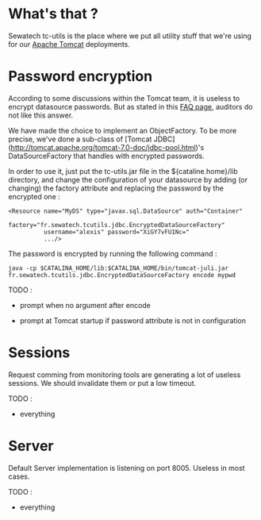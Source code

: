 # What's that ?

Sewatech tc-utils is the place where we put all utility stuff that we're using for our 
[Apache Tomcat](http://tomcat.apache.org) deployments. 
 
# Password encryption

According to some discussions within the Tomcat team, it is useless to encrypt datasource passwords. But as stated in 
this [FAQ page](http://wiki.apache.org/tomcat/FAQ/Password), auditors do not like this answer.
 
We have made the choice to implement an ObjectFactory. To be more precise, we've done a sub-class of [Tomcat JDBC]
(http://tomcat.apache.org/tomcat-7.0-doc/jdbc-pool.html)'s DataSourceFactory that handles with encrypted passwords. 

In order to use it, just put the tc-utils.jar file in the ${cataline.home}/lib directory, and change the configuration of 
your datasource by adding (or changing) the factory attribute and replacing the password by the encrypted one :
   
    <Resource name="MyDS" type="javax.sql.DataSource" auth="Container" 
              factory="fr.sewatech.tcutils.jdbc.EncryptedDataSourceFactory"
              username="alexis" password="XiGY7vFU1Nc=" 
              .../>
 
The password is encrypted by running the following command :

    java -cp $CATALINA_HOME/lib:$CATALINA_HOME/bin/tomcat-juli.jar fr.sewatech.tcutils.jdbc.EncryptedDataSourceFactory encode mypwd

TODO :
 
* prompt when no argument after encode

* prompt at Tomcat startup if password attribute is not in configuration

# Sessions

Request comming from monitoring tools are generating a lot of useless sessions. We should invalidate them or put a low 
timeout.

TODO :

* everything

# Server

Default Server implementation is listening on port 8005. Useless in most cases.

TODO :

* everything


